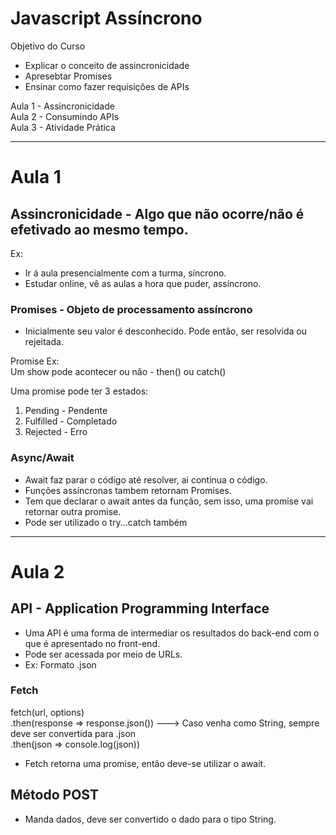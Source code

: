 # Javascript Assíncrono

Objetivo do Curso
- Explicar o conceito de assincronicidade
- Apresebtar Promises
- Ensinar como fazer requisições de APIs

Aula 1 - Assincronicidade <br /> 
Aula 2 - Consumindo APIs <br /> 
Aula 3 - Atividade Prática <br /> 

---

# Aula 1

## Assincronicidade - Algo que não ocorre/não é efetivado ao mesmo tempo.
Ex: 
- Ir á aula presencialmente com a turma, síncrono.
- Estudar online, vê as aulas a hora que puder, assíncrono. <br />
### Promises - Objeto de processamento assíncrono
- Inicialmente seu valor é desconhecido. Pode então, ser resolvida ou rejeitada.

Promise
Ex: <br />
Um show pode acontecer ou não - then() ou catch()

Uma promise pode ter 3 estados:
1) Pending - Pendente
2) Fulfilled - Completado
3) Rejected - Erro

### Async/Await
- Await faz parar o código até resolver, ai continua o código.
- Funções assíncronas tambem retornam Promises.
- Tem que declarar o await antes da função, sem isso, uma promise vai retornar outra promise.
- Pode ser utilizado o try...catch também

---

# Aula 2 

## API - Application Programming Interface
- Uma API é uma forma de intermediar os resultados do back-end com o que é apresentado no front-end.
- Pode ser acessada por meio de URLs.
- Ex: Formato .json

### Fetch
fetch(url, options) <br />
  .then(response => response.json())    ---> Caso venha como String, sempre deve ser convertida para .json <br />
  .then(json => console.log(json)) <br />
  
- Fetch retorna uma promise, então deve-se utilizar o await. <br />

## Método POST 
- Manda dados, deve ser convertido o dado para o tipo String. <br />








